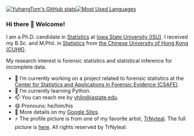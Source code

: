 [![YuhangTom's GitHub stats](https://github-readme-stats.vercel.app/api?username=YuhangTom&hide=stars,issues&count_private=true&show_icons=true)](https://github.com/anuraghazra/github-readme-stats)[![Most Used Languages](https://github-readme-stats.vercel.app/api/top-langs/?username=YuhangTom&layout=compact)](https://github.com/anuraghazra/github-readme-stats)

### Hi there 👋 Welcome!

I am a Ph.D. candidate in [Statistics](https://www.stat.iastate.edu/) at [Iowa State University (ISU)](https://www.iastate.edu/).  I received my B.Sc. and M.Phil. in [Statistics](https://www.sta.cuhk.edu.hk/) from [the Chinese University of Hong Kong (CUHK)](https://www.cuhk.edu.hk/english/).

My research interest is forensic statistics and statistical inference for incomplete data.

- 🔭 I’m currently working on a project related to forensic statistics at the [Center for Statistics and Applications in Forensic Evidence (CSAFE)](https://forensicstats.org/).
- 🌱 I’m currently learning Python.
- 📫 You can reach me by [yhlin@iastate.edu](mailto:yhlin@iastate.edu).
- 😄 Pronouns: he/him/his
- 💬 More details on my [Google Sites](https://sites.google.com/view/yuhangtom/home).
- ⚡ The profile picture is from one of my favorite artist, [TrNyteal](https://twitter.com/CiloRanko). The full picture is [here](https://twitter.com/CiloRanko/status/1323114419795025920?s=20&t=74jegARHBGkxZHUwWywW5w). All rights reserved by TrNyteal.


<!--
**YuhangTom/YuhangTom** is a ✨ _special_ ✨ repository because its `README.md` (this file) appears on your GitHub profile.

Here are some ideas to get you started:

- 🔭 I’m currently working on ...
- 🌱 I’m currently learning ...
- 👯 I’m looking to collaborate on ...
- 🤔 I’m looking for help with ...
- 💬 Ask me about ...
- 📫 How to reach me: ...
- 😄 Pronouns: ...
- ⚡ Fun fact: ...
-->
